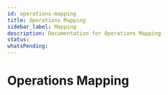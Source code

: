 ```yaml
---
id: operations-mapping
title: Operations Mapping
sidebar_label: Mapping
description: Documentation for Operations Mapping
status: 
whatsPending: 
---
```


# Operations Mapping

